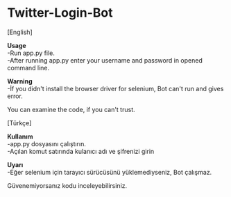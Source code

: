 # Twitter-Login-Bot

[English] <br/>

**Usage** <br/>
-Run app.py file. <br/>
-After running app.py enter your username and password in opened command line. <br/>

**Warning** <br/>
-İf you didn't install the browser driver for selenium, Bot can't run and gives error. <br/>

You can examine the code, if you can't trust. <br/>

[Türkçe] <br/>

**Kullanım** <br/>
-app.py dosyasını çalıştırın. <br/>
-Açılan komut satırında kulanıcı adı ve şifrenizi girin <br/>

**Uyarı** <br/>
-Eğer selenium için tarayıcı sürücüsünü yüklemediyseniz, Bot çalışmaz. <br/>

Güvenemiyorsanız kodu inceleyebilirsiniz. <br/>



